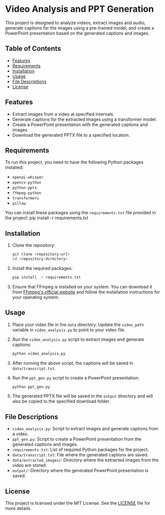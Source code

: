 # Video Analysis and PPT Generation

This project is designed to analyze videos, extract images and audio, generate captions for the images using a pre-trained model, and create a PowerPoint presentation based on the generated captions and images.

## Table of Contents
- [Features](#features)
- [Requirements](#requirements)
- [Installation](#installation)
- [Usage](#usage)
- [File Descriptions](#file-descriptions)
- [License](#license)

## Features
- Extract images from a video at specified intervals.
- Generate captions for the extracted images using a transformer model.
- Create a PowerPoint presentation with the generated captions and images.
- Download the generated PPTX file to a specified location.

## Requirements
To run this project, you need to have the following Python packages installed:

- `openai-whisper`
- `opencv-python`
- `python-pptx`
- `ffmpeg-python`
- `transformers`
- `pillow`

You can install these packages using the `requirements.txt` file provided in the project:
pip install -r requirements.txt


## Installation
1. Clone the repository:
   ```bash
   git clone <repository-url>
   cd <repository-directory>
   ```

2. Install the required packages:
   ```bash
   pip install -r requirements.txt
   ```

3. Ensure that FFmpeg is installed on your system. You can download it from [FFmpeg's official website](https://ffmpeg.org/download.html) and follow the installation instructions for your operating system.

## Usage
1. Place your video file in the `data` directory. Update the `video_path` variable in `video_analysis.py` to point to your video file.

2. Run the `video_analysis.py` script to extract images and generate captions:
   ```bash
   python video_analysis.py
   ```

3. After running the above script, the captions will be saved in `data/transcript.txt`.

4. Run the `ppt_gen.py` script to create a PowerPoint presentation:
   ```bash
   python ppt_gen.py
   ```

5. The generated PPTX file will be saved in the `output` directory and will also be copied to the specified download folder.

## File Descriptions
- `video_analysis.py`: Script to extract images and generate captions from a video.
- `ppt_gen.py`: Script to create a PowerPoint presentation from the generated captions and images.
- `requirements.txt`: List of required Python packages for the project.
- `data/transcript.txt`: File where the generated captions are saved.
- `data/extracted_images/`: Directory where the extracted images from the video are stored.
- `output/`: Directory where the generated PowerPoint presentation is saved.

## License
This project is licensed under the MIT License. See the [LICENSE](LICENSE) file for more details.

